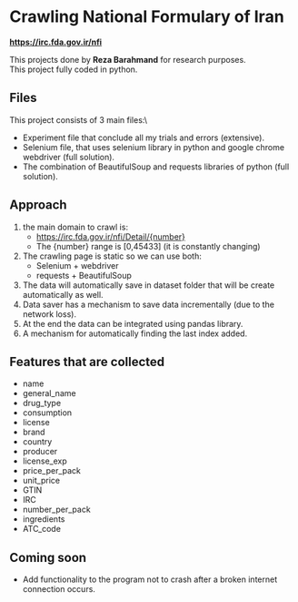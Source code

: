 # Crawling National Formulary of Iran

**https://irc.fda.gov.ir/nfi**

This projects done by **Reza Barahmand** for research purposes.\
This project fully coded in python.

## Files

This project consists of 3 main files:\

- Experiment file that conclude all my trials and errors (extensive).
- Selenium file, that uses selenium library in python and google chrome webdriver (full solution).
- The combination of BeautifulSoup and requests libraries of python (full solution).

## Approach

1. the main domain to crawl is:
   - https://irc.fda.gov.ir/nfi/Detail/{number}
   - The {number} range is [0,45433] (it is constantly changing)
2. The crawling page is static so we can use both:
   - Selenium + webdriver
   - requests + BeautifulSoup
3. The data will automatically save in dataset folder that will be create automatically as well.
4. Data saver has a mechanism to save data incrementally (due to the network loss).
5. At the end the data can be integrated using pandas library.
6. A mechanism for automatically finding the last index added.

## Features that are collected

- name
- general_name
- drug_type
- consumption
- license
- brand
- country
- producer
- license_exp
- price_per_pack
- unit_price
- GTIN
- IRC
- number_per_pack
- ingredients
- ATC_code

## Coming soon

- Add functionality to the program not to crash after a broken internet connection occurs.
